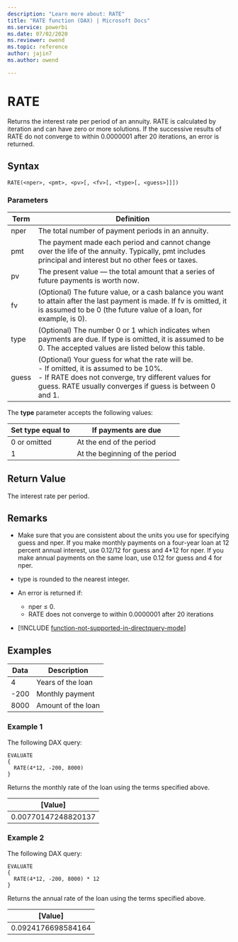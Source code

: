```yaml
---
description: "Learn more about: RATE"
title: "RATE function (DAX) | Microsoft Docs"
ms.service: powerbi
ms.date: 07/02/2020
ms.reviewer: owend
ms.topic: reference
author: jajin7
ms.author: owend

---
```


# RATE

Returns the interest rate per period of an annuity. RATE is calculated by iteration and can have zero or more solutions. If the successive results of RATE do not converge to within 0.0000001 after 20 iterations, an error is returned.

## Syntax

```dax
RATE(<nper>, <pmt>, <pv>[, <fv>[, <type>[, <guess>]]])
```

### Parameters

|Term|Definition|  
|--------|--------------|  
|nper|The total number of payment periods in an annuity.|
|pmt|The payment made each period and cannot change over the life of the annuity. Typically, pmt includes principal and interest but no other fees or taxes.|
|pv|The present value — the total amount that a series of future payments is worth now.|
|fv|(Optional) The future value, or a cash balance you want to attain after the last payment is made. If fv is omitted, it is assumed to be 0 (the future value of a loan, for example, is 0).|
|type|(Optional) The number 0 or 1 which indicates when payments are due. If type is omitted, it is assumed to be 0. The accepted values are listed below this table.|
|guess|(Optional) Your guess for what the rate will be. <br/> - If omitted, it is assumed to be 10%. <br/> - If RATE does not converge, try different values for guess. RATE usually converges if guess is between 0 and 1.|

The **type** parameter accepts the following values:

| **Set type equal to** | **If payments are due**        |
| --------------------- | ------------------------------ |
| 0 or omitted          | At the end of the period       |
| 1                     | At the beginning of the period |

## Return Value

The interest rate per period.

## Remarks

- Make sure that you are consistent about the units you use for specifying guess and nper. If you make monthly payments on a four-year loan at 12 percent annual interest, use 0.12/12 for guess and 4*12 for nper. If you make annual payments on the same loan, use 0.12 for guess and 4 for nper.

- type is rounded to the nearest integer.

- An error is returned if:
  - nper ≤ 0.
  - RATE does not converge to within 0.0000001 after 20 iterations

- [!INCLUDE [function-not-supported-in-directquery-mode](includes/function-not-supported-in-directquery-mode.md)]

## Examples

| **Data** | **Description**    |
| -------- | ------------------ |
| 4        | Years of the loan  |
| -200    | Monthly payment    |
| 8000     | Amount of the loan |

### Example 1

The following DAX query:

```dax
EVALUATE
{
  RATE(4*12, -200, 8000)
}
```

Returns the monthly rate of the loan using the terms specified above.

| **[Value]**       |
| ------------------- |
| 0.00770147248820137 |

### Example 2

The following DAX query:

```dax
EVALUATE
{
  RATE(4*12, -200, 8000) * 12
}
```

Returns the annual rate of the loan using the terms specified above.

| **[Value]**      |
| ------------------ |
| 0.0924176698584164 |
